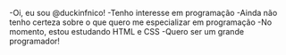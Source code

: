 -Oi, eu sou @duckinfnico!
-Tenho interesse em programação
-Ainda não tenho certeza sobre o que quero me especializar em programação
-No momento, estou estudando HTML e CSS
-Quero ser um grande programador!

